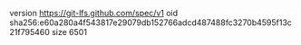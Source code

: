 version https://git-lfs.github.com/spec/v1
oid sha256:e60a280a4f543817e29079db152766adcd487488fc3270b4595f13c21f795460
size 6501

